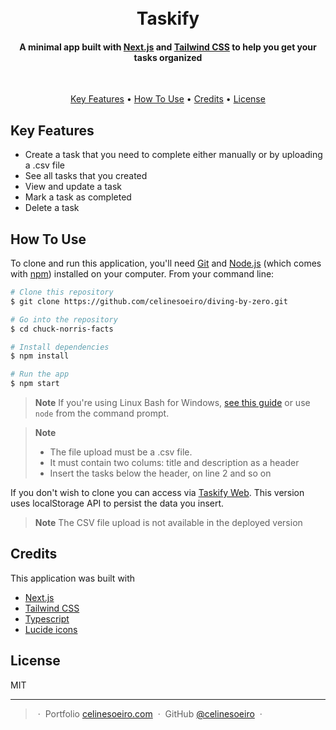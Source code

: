 <h1 align="center">
  <br>
  Taskify
  <br>
</h1>

<h4 align="center">A minimal app built with <a href="https://nextjs.org/" target="_blank">Next.js</a> and <a href="https://tailwindcss.com/" target="_blank">Tailwind CSS</a> to help you get your tasks organized</h4>

<br/>

<p align="center">
  <a href="#key-features">Key Features</a> •
  <a href="#how-to-use">How To Use</a> •
  <a href="#credits">Credits</a> •
  <a href="#license">License</a>
</p>

## Key Features

* Create a task that you need to complete either manually or by uploading a .csv file
* See all tasks that you created
* View and update a task
* Mark a task as completed
* Delete a task


## How To Use

To clone and run this application, you'll need [Git](https://git-scm.com) and [Node.js](https://nodejs.org/en/download/) (which comes with [npm](http://npmjs.com)) installed on your computer. From your command line:

```bash
# Clone this repository
$ git clone https://github.com/celinesoeiro/diving-by-zero.git

# Go into the repository
$ cd chuck-norris-facts

# Install dependencies
$ npm install

# Run the app
$ npm start
```

> **Note**
> If you're using Linux Bash for Windows, [see this guide](https://www.howtogeek.com/261575/how-to-run-graphical-linux-desktop-applications-from-windows-10s-bash-shell/) or use `node` from the command prompt.

> **Note**
>
> * The file upload must be a .csv file.
> * It must contain two colums: title and description as a header
> * Insert the tasks below the header, on line 2 and so on

If you don't wish to clone you can access via [Taskify Web](https://taskify-web-celinesoeiro.vercel.app/). This version uses localStorage API to persist the data you insert.

> **Note**
> The CSV file upload is not available in the deployed version 


## Credits

This application was built with

- [Next.js](https://nextjs.org/)
- [Tailwind CSS](https://tailwindcss.com/)
- [Typescript](https://www.typescriptlang.org/)
- [Lucide icons](https://lucide.dev/)

## License

MIT

---

> &nbsp;&middot;&nbsp; Portfolio [celinesoeiro.com](https://celinesoeiro.com/) &nbsp;&middot;&nbsp;
> GitHub [@celinesoeiro](https://github.com/celinesoeiro) &nbsp;&middot;&nbsp;
